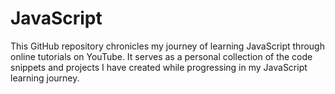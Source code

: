 # JavaScript
This GitHub repository chronicles my journey of learning JavaScript through online tutorials on YouTube. It serves as a personal collection of the code snippets and projects I have created while progressing in my JavaScript learning journey.

